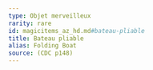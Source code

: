 ```yaml
---
type: Objet merveilleux
rarity: rare
id: magicitems_az_hd.md#bateau-pliable
title: Bateau pliable
alias: Folding Boat
source: (CDC p148)
---
```


